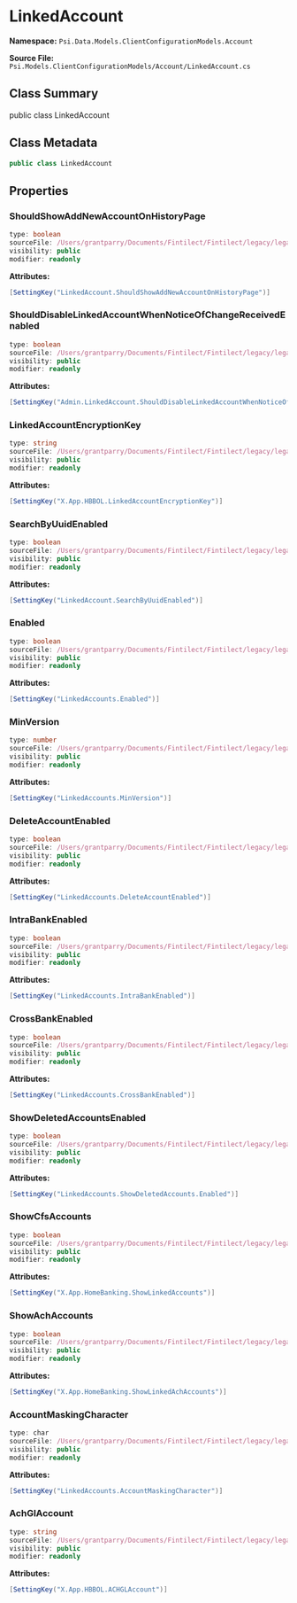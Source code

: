 # LinkedAccount

**Namespace:** `Psi.Data.Models.ClientConfigurationModels.Account`

**Source File:** `Psi.Models.ClientConfigurationModels/Account/LinkedAccount.cs`

## Class Summary

public class LinkedAccount

## Class Metadata

```typescript
public class LinkedAccount
```

## Properties

### ShouldShowAddNewAccountOnHistoryPage

```typescript
type: boolean
sourceFile: /Users/grantparry/Documents/Fintilect/Fintilect/legacy/legacy-apis/Psi.Models.ClientConfigurationModels/Account/LinkedAccount.cs
visibility: public
modifier: readonly
```

**Attributes:**
```csharp
[SettingKey("LinkedAccount.ShouldShowAddNewAccountOnHistoryPage")]
```

### ShouldDisableLinkedAccountWhenNoticeOfChangeReceivedEnabled

```typescript
type: boolean
sourceFile: /Users/grantparry/Documents/Fintilect/Fintilect/legacy/legacy-apis/Psi.Models.ClientConfigurationModels/Account/LinkedAccount.cs
visibility: public
modifier: readonly
```

**Attributes:**
```csharp
[SettingKey("Admin.LinkedAccount.ShouldDisableLinkedAccountWhenNoticeOfChangeReceivedEnabled")]
```

### LinkedAccountEncryptionKey

```typescript
type: string
sourceFile: /Users/grantparry/Documents/Fintilect/Fintilect/legacy/legacy-apis/Psi.Models.ClientConfigurationModels/Account/LinkedAccount.cs
visibility: public
modifier: readonly
```

**Attributes:**
```csharp
[SettingKey("X.App.HBBOL.LinkedAccountEncryptionKey")]
```

### SearchByUuidEnabled

```typescript
type: boolean
sourceFile: /Users/grantparry/Documents/Fintilect/Fintilect/legacy/legacy-apis/Psi.Models.ClientConfigurationModels/Account/LinkedAccount.cs
visibility: public
modifier: readonly
```

**Attributes:**
```csharp
[SettingKey("LinkedAccount.SearchByUuidEnabled")]
```

### Enabled

```typescript
type: boolean
sourceFile: /Users/grantparry/Documents/Fintilect/Fintilect/legacy/legacy-apis/Psi.Models.ClientConfigurationModels/Account/LinkedAccount.cs
visibility: public
modifier: readonly
```

**Attributes:**
```csharp
[SettingKey("LinkedAccounts.Enabled")]
```

### MinVersion

```typescript
type: number
sourceFile: /Users/grantparry/Documents/Fintilect/Fintilect/legacy/legacy-apis/Psi.Models.ClientConfigurationModels/Account/LinkedAccount.cs
visibility: public
modifier: readonly
```

**Attributes:**
```csharp
[SettingKey("LinkedAccounts.MinVersion")]
```

### DeleteAccountEnabled

```typescript
type: boolean
sourceFile: /Users/grantparry/Documents/Fintilect/Fintilect/legacy/legacy-apis/Psi.Models.ClientConfigurationModels/Account/LinkedAccount.cs
visibility: public
modifier: readonly
```

**Attributes:**
```csharp
[SettingKey("LinkedAccounts.DeleteAccountEnabled")]
```

### IntraBankEnabled

```typescript
type: boolean
sourceFile: /Users/grantparry/Documents/Fintilect/Fintilect/legacy/legacy-apis/Psi.Models.ClientConfigurationModels/Account/LinkedAccount.cs
visibility: public
modifier: readonly
```

**Attributes:**
```csharp
[SettingKey("LinkedAccounts.IntraBankEnabled")]
```

### CrossBankEnabled

```typescript
type: boolean
sourceFile: /Users/grantparry/Documents/Fintilect/Fintilect/legacy/legacy-apis/Psi.Models.ClientConfigurationModels/Account/LinkedAccount.cs
visibility: public
modifier: readonly
```

**Attributes:**
```csharp
[SettingKey("LinkedAccounts.CrossBankEnabled")]
```

### ShowDeletedAccountsEnabled

```typescript
type: boolean
sourceFile: /Users/grantparry/Documents/Fintilect/Fintilect/legacy/legacy-apis/Psi.Models.ClientConfigurationModels/Account/LinkedAccount.cs
visibility: public
modifier: readonly
```

**Attributes:**
```csharp
[SettingKey("LinkedAccounts.ShowDeletedAccounts.Enabled")]
```

### ShowCfsAccounts

```typescript
type: boolean
sourceFile: /Users/grantparry/Documents/Fintilect/Fintilect/legacy/legacy-apis/Psi.Models.ClientConfigurationModels/Account/LinkedAccount.cs
visibility: public
modifier: readonly
```

**Attributes:**
```csharp
[SettingKey("X.App.HomeBanking.ShowLinkedAccounts")]
```

### ShowAchAccounts

```typescript
type: boolean
sourceFile: /Users/grantparry/Documents/Fintilect/Fintilect/legacy/legacy-apis/Psi.Models.ClientConfigurationModels/Account/LinkedAccount.cs
visibility: public
modifier: readonly
```

**Attributes:**
```csharp
[SettingKey("X.App.HomeBanking.ShowLinkedAchAccounts")]
```

### AccountMaskingCharacter

```typescript
type: char
sourceFile: /Users/grantparry/Documents/Fintilect/Fintilect/legacy/legacy-apis/Psi.Models.ClientConfigurationModels/Account/LinkedAccount.cs
visibility: public
modifier: readonly
```

**Attributes:**
```csharp
[SettingKey("LinkedAccounts.AccountMaskingCharacter")]
```

### AchGlAccount

```typescript
type: string
sourceFile: /Users/grantparry/Documents/Fintilect/Fintilect/legacy/legacy-apis/Psi.Models.ClientConfigurationModels/Account/LinkedAccount.cs
visibility: public
modifier: readonly
```

**Attributes:**
```csharp
[SettingKey("X.App.HBBOL.ACHGLAccount")]
```
